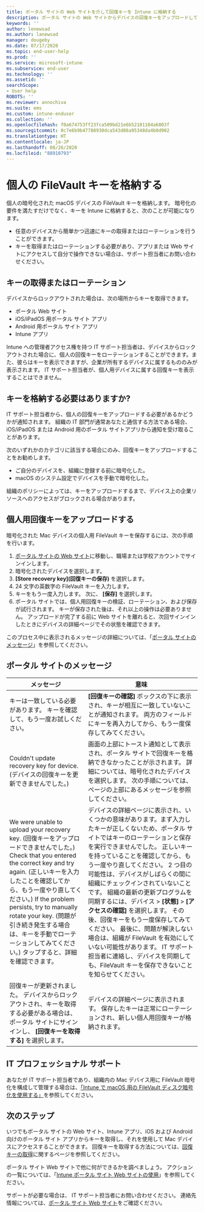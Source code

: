 ```yaml
---
title: ポータル サイトの Web サイトを介して回復キーを Intune に格納する
description: ポータル サイトの Web サイトからデバイスの回復キーをアップロードして格納します。
keywords: ''
author: lenewsad
ms.author: lanewsad
manager: dougeby
ms.date: 07/17/2020
ms.topic: end-user-help
ms.prod: ''
ms.service: microsoft-intune
ms.subservice: end-user
ms.technology: ''
ms.assetid: ''
searchScope:
- User help
ROBOTS: ''
ms.reviewer: annochiva
ms.suite: ems
ms.custom: intune-enduser
ms.collection: ''
ms.openlocfilehash: f0a674753ff23fca509bd21e6b52101104a6803f
ms.sourcegitcommit: 0c7e6b9b47788930dca543d86a95348da4b0d902
ms.translationtype: HT
ms.contentlocale: ja-JP
ms.lasthandoff: 08/26/2020
ms.locfileid: "88910793"
---
```

# <a name="store-your-personal-filevault-key"></a>個人の FileVault キーを格納する 

個人の暗号化された macOS デバイスの FileVault キーを格納します。 暗号化の要件を満たすだけでなく、キーを Intune に格納すると、次のことが可能になります。 

* 任意のデバイスから簡単かつ迅速にキーの取得またはローテーションを行うことができます。 
* キーを取得またはローテーションする必要があり、アプリまたは Web サイトにアクセスして自分で操作できない場合は、サポート担当者にお問い合わせください。


## <a name="retrieve-or-rotate-the-key"></a>キーの取得またはローテーション

デバイスからロックアウトされた場合は、次の場所からキーを取得できます。
   
- ポータル Web サイト
- iOS/iPadOS 用ポータル サイト アプリ 
- Android 用ポータル サイト アプリ
- Intune アプリ
 
 Intune への管理者アクセス権を持つ IT サポート担当者は、デバイスからロックアウトされた場合に、個人の回復キーをローテーションすることができます。また、彼らはキーを表示できますが、企業が所有するデバイスに属するもののみが表示されます。 IT サポート担当者が、個人用デバイスに属する回復キーを表示することはできません。   


## <a name="do-i-need-to-store-my-key"></a>キーを格納する必要はありますか?  
IT サポート担当者から、個人の回復キーをアップロードする必要があるかどうかが通知されます。 組織の IT 部門が通常あなたと通信する方法である場合、iOS/iPadOS または Android 用のポータル サイトアプリから通知を受け取ることがあります。 

次のいずれかのカテゴリに該当する場合にのみ、回復キーをアップロードすることをお勧めします。
* ご自分のデバイスを、組織に登録する前に暗号化した。 
* macOS のシステム設定でデバイスを手動で暗号化した。   

組織のポリシーによっては、キーをアップロードするまで、デバイス上の企業リソースへのアクセスがブロックされる場合があります。  

## <a name="upload-personal-recovery-key"></a>個人用回復キーをアップロードする 
暗号化された Mac デバイスの個人用 FileVault キーを保存するには、次の手順を行います。  


1. [ポータル サイトの Web サイト](https://portal.manage.microsoft.com)に移動し、職場または学校アカウントでサインインします。 
2. 暗号化されたデバイスを選択します。
3. **[Store recovery key]\(回復キーの保存\)** を選択します。  
4. 24 文字の英数字の FileVault キーを入力します。  
5. キーをもう一度入力します。 次に、 **[保存]** を選択します。
6. ポータル サイトでは、個人用回復キーの検証、ローテーション、および保存が試行されます。 キーが保存された後は、それ以上の操作は必要ありません。 アップロードが完了する前に Web サイトを離れると、次回サインインしたときにデバイスの詳細ページでその状態を確認できます。  

このプロセス中に表示されるメッセージの詳細については、「[ポータル サイトのメッセージ](store-recovery-key.md#company-portal-messages)」を参照してください。  

## <a name="company-portal-messages"></a>ポータル サイトのメッセージ

|メッセージ  |意味  |
|---------|---------|
|キーは一致している必要があります。 キーを確認して、もう一度お試しください。     | **[回復キーの確認]** ボックスの下に表示され、キーが相互に一致していないことが通知されます。 両方のフィールドにキーを再入力してから、もう一度保存してみてください。        |
|Couldn't update recovery key for device. (デバイスの回復キーを更新できませんでした。)| 画面の上部にトースト通知として表示され、ポータル サイトで回復キーを格納できなかったことが示されます。 詳細については、暗号化されたデバイスを選択します。 次の手順については、ページの上部にあるメッセージを参照してください。 |
|We were unable to upload your recovery key. (回復キーをアップロードできませんでした。) Check that you entered the correct key and try again. (正しいキーを入力したことを確認してから、もう一度やり直してください。) If the problem persists, try to manually rotate your key. (問題が引き続き発生する場合は、キーを手動でローテーションしてみてください。) タップすると、詳細を確認できます。     | デバイスの詳細ページに表示され、いくつかの意味があります。まず入力したキーが正しくないため、ポータル サイトではキーのローテーションと保存を実行できませんでした。 正しいキーを持っていることを確認してから、もう一度やり直してください。 2 つ目の可能性は、デバイスがしばらくの間に組織にチェックインされていないことです。 組織の最新の更新プログラムを同期するには、デバイス > **[状態]**  >  **[アクセスの確認]** を選択します。 その後、回復キーをもう一度保存してみてください。 最後に、問題が解決しない場合は、組織が FileVault を有効にしていない可能性があります。 IT サポート担当者に連絡し、デバイスを同期しても、FileVault キーを保存できないことを知らせてください。         |
|回復キーが更新されました。 デバイスからロックアウトされ、キーを取得する必要がある場合は、ポータル サイトにサインインし、 **[回復キーを取得する]** を選択します。    | デバイスの詳細ページに表示されます。 保存したキーは正常にローテーションされ、新しい個人用回復キーが格納されます。    |



## <a name="it-pro-support"></a>IT プロフェッショナル サポート

あなたが IT サポート担当者であり、組織内の Mac デバイス用に FileVault 暗号化を構成して管理する場合は、[「Intune で macOS 用の FileVault ディスク暗号化を使用する」](../protect/encrypt-devices-filevault.md)を参照してください。  

## <a name="next-steps"></a>次のステップ

いつでもポータル サイトの Web サイト、Intune アプリ、iOS および Android 向けのポータル サイト アプリからキーを取得し、それを使用して Mac デバイスにアクセスすることができます。 回復キーを取得する方法については、[回復キーの取得](get-recovery-key-cpweb.md)に関するページを参照してください。

ポータル サイト Web サイトで他に何ができるかを調べましょう。 アクションの一覧については、「[Intune ポータル サイト Web サイトの使用](using-the-intune-company-portal-website.md)」を参照してください。  

サポートが必要な場合は、 IT サポート担当者にお問い合わせください。 連絡先情報については、[ポータル サイト Web サイト](https://go.microsoft.com/fwlink/?linkid=2010980)をご確認ください。